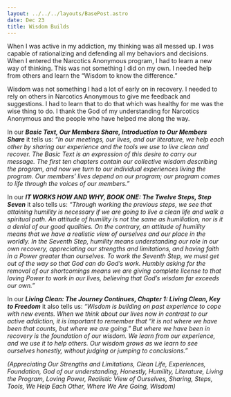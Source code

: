 ```yaml
---
layout: ../../../layouts/BasePost.astro
date: Dec 23
title: Wisdom Builds
---
```


When I was active in my addiction, my thinking was all messed up. I was capable of rationalizing and defending all my behaviors and decisions. When I entered the Narcotics Anonymous program, I had to learn a new way of thinking. This was not something I did on my own. I needed help from others and learn the “Wisdom to know the difference.”

Wisdom was not something I had a lot of early on in recovery. I needed to rely on others in Narcotics Anonymous to give me feedback and suggestions. I had to learn that to do that which was healthy for me was the wise thing to do. I thank the God of my understanding for Narcotics Anonymous and the people who have helped me along the way.

In our ***Basic Text, Our Members Share, Introduction to Our Members Share*** it tells us: *“In our meetings, our lives, and our literature, we help each other by sharing our experience and the tools we use to live clean and recover. The Basic Text is an expression of this desire to carry our message. The first ten chapters contain our collective wisdom describing the program, and now we turn to our individual experiences living the program. Our members’ lives depend on our program; our program comes to life through the voices of our members.”*

In our ***IT WORKS HOW AND WHY, BOOK ONE: The Twelve Steps, Step Seven*** it also tells us: *“Through working the previous steps, we see that attaining humility is necessary if we are going to live a clean life and walk a spiritual path. An attitude of humility is not the same as humiliation, nor is it a denial of our good qualities. On the contrary, an attitude of humility means that we have a realistic view of ourselves and our place in the worldly. In the Seventh Step, humility means understanding our role in our own recovery, appreciating our strengths and limitations, and having faith in a Power greater than ourselves. To work the Seventh Step, we must get out of the way so that God can do God’s work. Humbly asking for the removal of our shortcomings means we are giving complete license to that loving Power to work in our lives, believing that God’s wisdom far exceeds our own.”*

In our ***Living Clean: The Journey Continues, Chapter 1: Living Clean, Key to Freedom*** it also tells us: *“Wisdom is building on past experience to cope with new events. When we think about our lives now in contrast to our active addiction, it is important to remember that “it is not where we have been that counts, but where we are going.” But where we have been in recovery is the foundation of our wisdom. We learn from our experience, and we use it to help others. Our wisdom grows as we learn to see ourselves honestly, without judging or jumping to conclusions.”*

*(Appreciating Our Strengths and Limitations, Clean Life, Experiences, Foundation, God of our understanding, Honestly, Humility, Literature, Living the Program, Loving Power, Realistic View of Ourselves, Sharing, Steps, Tools, We Help Each Other, Where We Are Going, Wisdom)*
